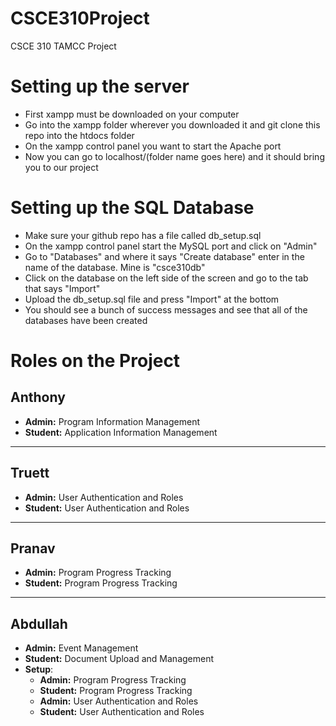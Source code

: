 # CSCE310Project
CSCE 310 TAMCC Project

# Setting up the server
- First xampp must be downloaded on your computer
- Go into the xampp folder wherever you downloaded it and git clone this repo into the htdocs folder
- On the xampp control panel you want to start the Apache port
- Now you can go to localhost/(folder name goes here) and it should bring you to our project

# Setting up the SQL Database
- Make sure your github repo has a file called db_setup.sql
- On the xampp control panel start the MySQL port and click on "Admin"
- Go to "Databases" and where it says "Create database" enter in the name of the database. Mine is "csce310db"
- Click on the database on the left side of the screen and go to the tab that says "Import"
- Upload the db_setup.sql file and press "Import" at the bottom
- You should see a bunch of success messages and see that all of the databases have been created

# Roles on the Project

## Anthony
- **Admin:** Program Information Management
- **Student:** Application Information Management

---

## Truett
- **Admin:** User Authentication and Roles
- **Student:** User Authentication and Roles

---

## Pranav
- **Admin:** Program Progress Tracking
- **Student:** Program Progress Tracking

---

## Abdullah
- **Admin:** Event Management
- **Student:** Document Upload and Management
- **Setup**:
  - **Admin:** Program Progress Tracking
  - **Student:** Program Progress Tracking
  - **Admin:** User Authentication and Roles
  - **Student:** User Authentication and Roles
